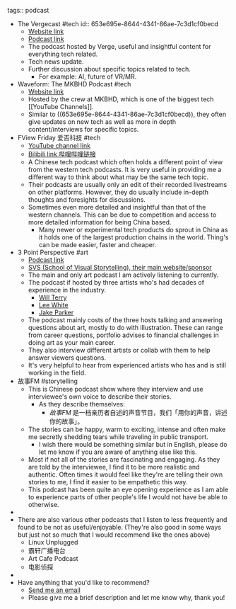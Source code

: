 tags:: podcast

- The Vergecast #tech
  id:: 653e695e-8644-4341-86ae-7c3d1cf0becd
	- [Website link](https://www.theverge.com/the-vergecast)
	- [Podcast link](https://pod.link/vergecast)
	- The podcast hosted by Verge, useful and insightful content for everything tech related.
	- Tech news update.
	- Further discussion about specific topics related to tech.
		- For example: AI, future of VR/MR.
- Waveform: The MKBHD Podcast #tech
	- [Website link](https://podcasts.voxmedia.com/show/waveform-the-mkbhd-podcast)
	- Hosted by the crew at MKBHD, which is one of the biggest tech [[YouTube Channels]].
	- Similar to ((653e695e-8644-4341-86ae-7c3d1cf0becd)), they often give updates on new tech as well as more in depth content/interviews for specific topics.
- FView Friday 爱否科技 #tech
	- [YouTube channel link](https://www.youtube.com/@FView-CN/videos)
	- [Bilibili link 哔哩哔哩链接](https://space.bilibili.com/7458285/)
	- A Chinese tech podcast which often holds a different point of view from the western tech podcasts. It is very useful in providing me a different way to think about what may be the same tech topic.
	- Their podcasts are usually only an edit of their recorded livestreams on other platforms. However, they do usually include in-depth thoughts and foresights for discussions.
	- Sometimes even more detailed and insightful than that of the western channels. This can be due to competition and access to  more detailed information for being China based.
		- Many newer or experimental tech products do sprout in China as it holds one of the largest production chains in the world. Thing's can be made easier, faster and cheaper.
- 3 Point Perspective #art
	- [Podcast link](https://www.svslearn.com/3pointperspective)
	- [SVS (School of Visual Storytelling), their main website/sponsor](https://www.svslearn.com/)
	- The main and only art podcast I am actively listening to currently.
	- The podcast if hosted by three artists who's had decades of experience in the industry.
		- [Will Terry](https://www.willterry.com/)
		- [Lee White](https://www.leewhiteillustration.com/)
		- [Jake Parker](https://www.mrjakeparker.com/)
	- The podcast mainly costs of the three hosts talking and answering questions about art, mostly to do with illustration. These can range from career questions, portfolio advises to financial challenges in doing art as your main career.
	- They also interview different artists or collab with them to help answer viewers questions.
	- It's very helpful to hear from experienced artists who has and is still working in the field.
- 故事FM #storytelling
	- This is Chinese podcast show where they interview and use interviewee's own voice to describe their stories.
		- As they describe themselves:
			- *故事FM* 是一档亲历者自述的声音节目，我们「用你的声音，讲述你的故事」。
	- The stories can be happy, warm to exciting, intense and often make me secretly shedding tears while traveling in public transport.
		- I wish there would be something similar but in English, please do let me know if you are aware of anything else like this.
	- Most if not all of the stories are fascinating and engaging. As they are told by the interviewee, I find it to be more realistic and authentic. Often times it would feel like they're are telling their own stories to me, I find it easier to be empathetic this way.
	- This podcast has been quite an eye opening experience as I am able to experience parts of other people's life I would not have be able to otherwise.
-
- There are also various other podcasts that I listen to less frequently and found to be not as useful/enjoyable. (They're also good in some ways but just not so much that I would recommend like the ones above)
	- Linux Unplugged
	- 霸轩广播电台
	- Art Cafe Podcast
	- 电影侦探
-
- Have anything that you'd like to recommend?
	- [Send me an email](mailto:contact@ongoingarchive.com)
	- Please give me a brief description and let me know why, thank you!